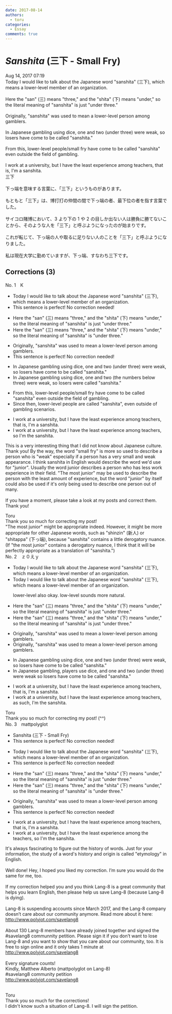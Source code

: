 ```yaml
---
date: 2017-08-14
authors:
  - toru
categories:
  - Essay
comments: true
---
```


# <strong><em>Sanshita</strong></em> (三下 - Small Fry)
<div class="date">Aug 14, 2017 07:19</div>
<div id="post"><div id="body_show_ori">
Today I would like to talk about the Japanese word "sanshita" (三下), which means a lower-level member of an organization.<br/><br/>Here the "san" (三) means "three," and the "shita" (下) means "under," so the literal meaning of "sanshita" is just "under three."<br/><br/>Originally, "sanshita" was used to mean a lower-level person among gamblers.<br/><br/>In Japanese gambling using dice, one and two (under three) were weak, so losers have come to be called "sanshita."<br/><br/>From this, lower-level people/small fry have come to be called "sanshita" even outside the field of gambling.<br/><br/>I work at a university, but I have the least experience among teachers, that is, I'm a sanshita.
</div></div>

<!-- more -->

<div id="post_ja"><div id="body_show_mo">
三下<br/><br/>下っ端を意味する言葉に、「三下」というものがあります。<br/><br/>もともと「三下」は、博打打の仲間の間で下っ端の者、最下位の者を指す言葉でした。<br/><br/>サイコロ賭博において、3 より下の 1 や 2 の目しか出ない人は勝負に勝てないことから、そのような人を「三下」と呼ぶようになったのが始まりです。<br/><br/>これが転じて、下っ端の人や取るに足りない人のことを「三下」と呼ぶようになりました。<br/><br/>私は現在大学に勤めていますが、下っ端、すなわち三下です。
</div></div>

## Corrections (3)
<div id="block"><div class="first_name"> No. 1　<span class="just_name">K</span></div><div id="block2">
<ul class="correction_field">
<li class="incorrect">Today I would like to talk about the Japanese word "sanshita" (三下), which means a lower-level member of an organization.</li>
<li class="corrected perfect">This sentence is perfect! No correction needed!</li>
</ul>
<ul class="correction_field">
<li class="incorrect">Here the "san" (三) means "three," and the "shita" (下) means "under," so the literal meaning of "sanshita" is just "under three."</li>
<li class="corrected correct">
Here the "san" (三) means "three," and the "shita" (下) means "under," so the literal meaning of "sanshita" is "under three."
</li>
</ul>
<ul class="correction_field">
<li class="incorrect">Originally, "sanshita" was used to mean a lower-level person among gamblers.</li>
<li class="corrected perfect">This sentence is perfect! No correction needed!</li>
</ul>
<ul class="correction_field">
<li class="incorrect">In Japanese gambling using dice, one and two (under three) were weak, so losers have come to be called "sanshita."</li>
<li class="corrected correct">
In Japanese gambling using dice, one and two (the numbers below three) were weak, so losers were called "sanshita."
</li>
</ul>
<ul class="correction_field">
<li class="incorrect">From this, lower-level people/small fry have come to be called "sanshita" even outside the field of gambling.</li>
<li class="corrected correct">
Since then, lower-level people are called "sanshita", even outside of gambling scenarios.
</li>
</ul>
<ul class="correction_field">
<li class="incorrect">I work at a university, but I have the least experience among teachers, that is, I'm a sanshita.</li>
<li class="corrected correct">
I work at a university, but I have the least experience among teachers, so I'm the sanshita.
</li>
</ul>
<p class="comment_small">
 This is a very interesting thing that I did not know about Japanese culture. Thank you! By the way, the word "small fry" is more so used to describe a person who is "weak" especially if a person has a very small and weak appearance. I think sanshita in English would describe the word we'd use for "junior". Usually the word junior describes a person who has less work experience in their field. "The most junior" may be used to describe the person with the least amount of experience, but the word "junior" by itself could also be used if it's only being used to describe one person out of many.
 <br/>
 <br/>
 If you have a moment, please take a look at my posts and correct them. Thank you!
</p>

</div><div class="name"><span class="just_name">Toru</span><br>
Thank you so much for correcting my post!<br/>"The most junior" might be appropriate indeed. However, it might be more appropriate for other Japanese words, such as "shinzin" (新人) or "shitappa" (下っ端), because "sanshita" contains a little derogatory nuance.<br/>(If "the most junior" contains a derogatory nuance, I think that it will be perfectly appropriate as a translation of "sanshita.")
</div>
</div>
<div id="block"><div class="first_name"> No. 2　<span class="just_name">ｚ０えｙ</span></div><div id="block2">
<ul class="correction_field">
<li class="incorrect">Today I would like to talk about the Japanese word "sanshita" (三下), which means a lower-level member of an organization.</li>
<li class="corrected correct">
Today I would like to talk about the Japanese word "sanshita" (三下), which means a low<span class="sline">er</span>-level member of an organization.
<p class="correction_comment">lower-level also okay. low-level sounds more natural.</p>
</li>
</ul>
<ul class="correction_field">
<li class="incorrect">Here the "san" (三) means "three," and the "shita" (下) means "under," so the literal meaning of "sanshita" is just "under three."</li>
<li class="corrected correct">
Here the "san" (三) means "three," and the "shita" (下) means "under," so the literal meaning of "sanshita" is<span class="sline"> just</span> "under three."
</li>
</ul>
<ul class="correction_field">
<li class="incorrect">Originally, "sanshita" was used to mean a lower-level person among gamblers.</li>
<li class="corrected correct">
Originally, "sanshita" was used to mean a low<span class="sline">er</span>-level person among gamblers.
</li>
</ul>
<ul class="correction_field">
<li class="incorrect">In Japanese gambling using dice, one and two (under three) were weak, so losers have come to be called "sanshita."</li>
<li class="corrected correct">
In Japanese gambling, players use dice, and one and two (under three) were weak so losers have come to be called "sanshita."
</li>
</ul>
<ul class="correction_field">
<li class="incorrect">I work at a university, but I have the least experience among teachers, that is, I'm a sanshita.</li>
<li class="corrected correct">
I work at a university, but I have the least experience among teachers, as such, I'm the sanshita.
</li>
</ul>
</div><div class="name"><span class="just_name">Toru</span><br>
Thank you so much for correcting my post! (^^)
</div>
</div>
<div id="block"><div class="first_name"> No. 3　<span class="just_name">mattpolyglot</span></div><div id="block2">
<ul class="correction_field">
<li class="incorrect">Sanshita (三下 - Small Fry)</li>
<li class="corrected perfect">This sentence is perfect! No correction needed!</li>
</ul>
<ul class="correction_field">
<li class="incorrect">Today I would like to talk about the Japanese word "sanshita" (三下), which means a lower-level member of an organization.</li>
<li class="corrected perfect">This sentence is perfect! No correction needed!</li>
</ul>
<ul class="correction_field">
<li class="incorrect">Here the "san" (三) means "three," and the "shita" (下) means "under," so the literal meaning of "sanshita" is just "under three."</li>
<li class="corrected correct">
Here the "san" (三) means "three," and the "shita" (下) means "under," so the literal meaning of "sanshita" is "under three."
</li>
</ul>
<ul class="correction_field">
<li class="incorrect">Originally, "sanshita" was used to mean a lower-level person among gamblers.</li>
<li class="corrected perfect">This sentence is perfect! No correction needed!</li>
</ul>
<ul class="correction_field">
<li class="incorrect">I work at a university, but I have the least experience among teachers, that is, I'm a sanshita.</li>
<li class="corrected correct">
I work at a university, but I have the least experience among the teachers, so I'm the sanshita.
</li>
</ul>
<p class="comment_small">
 It's always fascinating to figure out the history of words. Just for your information, the study of a word's history and origin is called "etymology" in English.
 <br/>
 <br/>
 Well done! Hey, I hoped you liked my correction. I’m sure you would do the same for me, too.
 <br/>
 <br/>
 If my correction helped you and you think Lang-8 is a great community that helps you learn English, then please help us save Lang-8 (because Lang-8 is dying).
 <br/>
 <br/>
 Lang-8 is suspending accounts since March 2017, and the Lang-8 company doesn’t care about our community anymore. Read more about it here:
 <a href="http://www.polyjot.com/savelang8" target="_blank">
  http://www.polyjot.com/savelang8
 </a>
 <br/>
 <br/>
 About 130 Lang-8 members have already joined together and signed the #savelang8 communnity petition. Please sign it if you don’t want to lose Lang-8 and you want to show that you care about our community, too. It is free to sign online and it only takes 1 minute at
 <a href="http://www.polyjot.com/savelang8" target="_blank">
  http://www.polyjot.com/savelang8
 </a>
 <br/>
 <br/>
 Every signature counts!
 <br/>
 Kindly, Matthew Alberto (mattpolyglot on Lang-8)
 <br/>
 #savelang8 community petition
 <br/>
 <a href="http://www.polyjot.com/savelang8" target="_blank">
  http://www.polyjot.com/savelang8
 </a>
 <br/>
 <br/>
</p>

</div><div class="name"><span class="just_name">Toru</span><br>
Thank you so much for the corrections!<br/>I didn't know such a situation of Lang-8. I will sign the petition.
</div>
</div>
